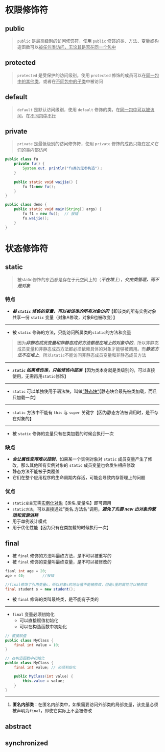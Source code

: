 # 权限修饰符
## public
>`public` 是最高级别的访问修饰符，使用 `public` 修饰的类、方法、变量或构造函数可以<u>被任何类访问，无论其是否在同一个包中</u>
## protected
>`protected` 是受保护的访问级别，使用 `protected` 修饰的成员可以在<u>同一包中的其他类</u>，或者在<u>不同包中的子类</u>中被访问
## default
>`default` 是默认访问级别，使用 `default` 修饰的类，在<u>同一包中可以被访问</u>，在<u>不同包中不行</u>
## private
> `private` 是最低级别的访问修饰符，使用 `private` 修饰的成员只能在定义它们的类内部访问

```java
public class fu
	private fu() {
		System.out. println("fu类的无参构造")；
	}
		
	public static void waijie() {
		fu f1=new fu();
	}
}
```

```java
public class demo {
	public static void main(String[] args) {
		fu f1 = new fu();  // 报错
		fu.waijie();
	}
}
```


# 状态修饰符
## static
>被static修饰的东西都是存在于元空间上的（***不在堆上***），***交由类管理，而不是对象***

### 特点
-  ***被 `static` 修饰的变量，可以被该类的所有对象访问***【即该类的所有实例对象共享一份 `static` 变量（对象A修改，对象B也被改变）】
---
-  被 `static` 修饰的方法，只能访问所属类的`static`的方法和变量

>因为***非静态成员变量和非静态成员方法都是在堆上的对象中的***，所以非静态成员变量和非静态成员方法都必须依赖具体的对象才能够被调用。而***静态方法不在堆上***，所以`static`不能访问非静态成员变量和非静态成员方法

---
-  ***`static` 如果修饰类，只能修饰内部类***【因为类本身就是类级别的，可以直接使用，无需再用`static`修饰】
---
-  `static` 可以单独使用于语法块，叫做<u>”静态块“</u>【静态块会最先被类加载，而且只加载一次】
---
-  `static` 方法中不能有 `this` 与 `super` 关键字【因为静态方法被调用时，是不存在对象的】
---
-  被 `static` 修饰的变量只有在类加载的时候会执行一次

### 缺点
- ***会让属性变得难以控制***，如果某一个实例对象对 `static` 成员变量产生了修改，那么其他所有实例对象的 `static` 成员变量也会发生相应修改
- 静态方法不能被子类覆盖
- 它们在整个应用程序的生命周期内存活，可能会导致内存管理上的问题

### 优点
- `static变量`无需<u>实例化对象</u>【类名.变量名】即可调用
- `static方法`，可以直接通过”类名.方法名“调用，***避免了先要 new 出对象的繁琐和资源消耗***
- 用于单例设计模式
- 用于优化性能【因为只有在类加载的时候执行一次】

## final
-  被 `final` 修饰的方法叫最终方法，是不可以被重写的
-  被 `final` 修饰的变量叫最终变量，是不可以被修改的
```java
fianl int age = 20;
age = 40;        //报错
```

```java
//final修饰了引用变量s，所以对象s的地址值不能被修改，但是s里的属性可以被修改
final student s = new student();    
```

-  被 `final` 修饰的类叫最终类，是不能有子类的

---

- `final` 变量必须初始化
	- 可以直接赋值初始化
	- 可以在构造函数中初始化

```java
// 直接赋值
public class MyClass {
    final int value = 10;
}

// 在构造函数中初始化
public class MyClass {
    final int value; // 必须初始化

    public MyClass(int value) {
	    this.value = value;
    }
}
```

---

1. **匿名内部类**：在匿名内部类中，如果需要访问外部类的局部变量，该变量必须被声明为`final`，即使它实际上不会被修改
## abstract

## synchronized













































